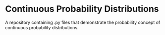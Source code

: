 # Continuous Probability Distributions

A repository containing .py files that demonstrate the probability concept of continuous probability distributions.
